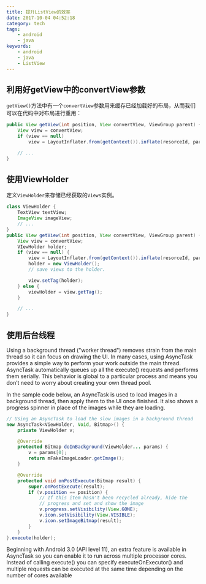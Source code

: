 ```yaml
---
title: 提升ListView的效率
date: 2017-10-04 04:52:18
category: tech
tags:
    - android
    - java
keywords:
    - android
    - java
    - ListView
---
```


## 利用好getView中的convertView参数

`getView()`方法中有一个`convertView`参数用来缓存已经加载好的布局，从而我们可以在代码中对布局进行重用：

```java
public View getView(int position, View convertView, ViewGroup parent) {
    View view = convertView;
    if (view == null)
        view = LayoutInflater.from(getContext()).inflate(resorceId, parent, false);

    // ...
}
```

## 使用ViewHolder

定义`ViewHolder`来存储已经获取的`Views`实例。

```java
class ViewHolder {
    TextView textView;
    ImageView imageView;
    // ...
}
public View getView(int position, View convertView, ViewGroup parent) {
    View view = convertView;
    VIewHolder holder;
    if (view == null) {
        view = LayoutInflater.from(getContext()).inflate(resorceId, parent, false);
        holder = new ViewHolder();
        // save views to the holder.

        view.setTag(holder);
    } else {
        viewHolder = view.getTag();
    }

    // ...
}

```

## 使用后台线程

Using a background thread ("worker thread") removes strain from the main thread so it can focus on drawing the UI. In many cases, using AsyncTask provides a simple way to perform your work outside the main thread. AsyncTask automatically queues up all the execute() requests and performs them serially. This behavior is global to a particular process and means you don’t need to worry about creating your own thread pool.

In the sample code below, an AsyncTask is used to load images in a background thread, then apply them to the UI once finished. It also shows a progress spinner in place of the images while they are loading.

```java
// Using an AsyncTask to load the slow images in a background thread
new AsyncTask<ViewHolder, Void, Bitmap>() {
    private ViewHolder v;

    @Override
    protected Bitmap doInBackground(ViewHolder... params) {
        v = params[0];
        return mFakeImageLoader.getImage();
    }

    @Override
    protected void onPostExecute(Bitmap result) {
        super.onPostExecute(result);
        if (v.position == position) {
            // If this item hasn't been recycled already, hide the
            // progress and set and show the image
            v.progress.setVisibility(View.GONE);
            v.icon.setVisibility(View.VISIBLE);
            v.icon.setImageBitmap(result);
        }
    }
}.execute(holder);
```

Beginning with Android 3.0 (API level 11), an extra feature is available in AsyncTask so you can enable it to run across multiple processor cores. Instead of calling execute() you can specify executeOnExecutor() and multiple requests can be executed at the same time depending on the number of cores available
<!--stackedit_data:
eyJoaXN0b3J5IjpbMTg1MTEzMjI0LDE1Njc2NTExMV19
-->